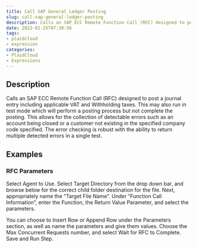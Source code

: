 ```yaml
---
title: Call SAP General Ledger Posting
slug: call-sap-general-ledger-posting
description: Calls an SAP ECC Remote Function Call (RFC) designed to post a journal entry including applicable VAT and Withholding taxes
date: 2022-01-25T07:39:56
tags:
- plaidcloud
- expression
categories:
- PlaidCloud
- Expressions
---
```



## Description


Calls an SAP ECC Remote Function Call (RFC) designed to post a journal entry including applicable VAT and Withholding taxes. This may also run in test mode which will perform a posting process but not complete the posting. This allows for the collection of detectable errors such as an account being closed or a customer not existing in the specified company code specified. The error checking is robust with the ability to return multiple detected errors in a single test.


## Examples


### RFC Parameters


Select Agent to Use. Select Target Directory from the drop down bar, and browse below for the correct child folder destination for the file. Next, appropriately name the “Target File Name”. Under “Function Call Information”, enter the Function, the Return Value Parameter, and select the parameters. 



You can choose to Insert Row or Append Row under the Parameters section, as well as name the parameters and give them values. Choose the Max Concurrent Requests number, and select Wait for RFC to Complete. Save and Run Step.

